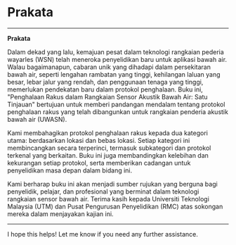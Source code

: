 # Prakata


---

**Prakata**

Dalam dekad yang lalu, kemajuan pesat dalam teknologi rangkaian pederia wayarles (WSN) telah meneroka penyelidikan baru untuk aplikasi bawah air. Walau bagaimanapun, cabaran unik yang dihadapi dalam persekitaran bawah air, seperti lengahan rambatan yang tinggi, kehilangan laluan yang besar, lebar jalur yang rendah, dan penggunaan tenaga yang tinggi, memerlukan pendekatan baru dalam protokol penghalaan. Buku ini, "Penghalaan Rakus dalam Rangkaian Sensor Akustik Bawah Air: Satu Tinjauan" bertujuan untuk memberi pandangan mendalam tentang protokol penghalaan rakus yang telah dibangunkan untuk rangkaian penderia akustik bawah air (UWASN).

Kami membahagikan protokol penghalaan rakus kepada dua kategori utama: berdasarkan lokasi dan bebas lokasi. Setiap kategori ini membincangkan secara terperinci, termasuk subkategori dan protokol terkenal yang berkaitan. Buku ini juga membandingkan kelebihan dan kekurangan setiap protokol, serta memberikan cadangan untuk penyelidikan masa depan dalam bidang ini.

Kami berharap buku ini akan menjadi sumber rujukan yang berguna bagi penyelidik, pelajar, dan profesional yang berminat dalam teknologi rangkaian sensor bawah air. Terima kasih kepada Universiti Teknologi Malaysia (UTM) dan Pusat Pengurusan Penyelidikan (RMC) atas sokongan mereka dalam menjayakan kajian ini.

---

I hope this helps! Let me know if you need any further assistance.
